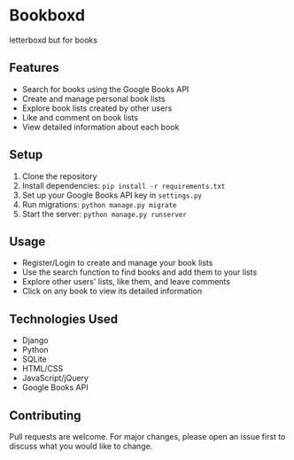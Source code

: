 # Bookboxd
letterboxd but for books

## Features

- Search for books using the Google Books API
- Create and manage personal book lists
- Explore book lists created by other users
- Like and comment on book lists
- View detailed information about each book

## Setup

1. Clone the repository
2. Install dependencies: `pip install -r requirements.txt`
3. Set up your Google Books API key in `settings.py`
4. Run migrations: `python manage.py migrate`
5. Start the server: `python manage.py runserver`

## Usage

- Register/Login to create and manage your book lists
- Use the search function to find books and add them to your lists
- Explore other users' lists, like them, and leave comments
- Click on any book to view its detailed information

## Technologies Used

- Django
- Python
- SQLite
- HTML/CSS
- JavaScript/jQuery
- Google Books API

## Contributing

Pull requests are welcome. For major changes, please open an issue first to discuss what you would like to change.